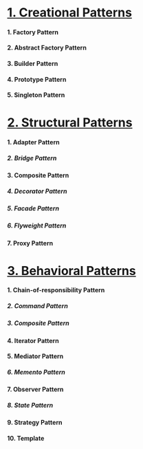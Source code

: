 
# [1. Creational Patterns](Creational_Patterns.md)

#### 1. Factory Pattern
#### 2. Abstract Factory Pattern
#### 3. Builder Pattern
#### 4. Prototype Pattern
#### 5. Singleton Pattern

# [2. Structural Patterns](Structural_Patterns.md)

#### 1. Adapter Pattern
##### 2. Bridge Pattern
#### 3. Composite Pattern
##### 4. Decorator Pattern
##### 5. Facade Pattern
##### 6. Flyweight Pattern
#### 7. Proxy Pattern

# [3. Behavioral Patterns](Behavioral_patterns.md)

#### 1. Chain-of-responsibility Pattern
##### 2. Command Pattern
##### 3. Composite Pattern
#### 4. Iterator Pattern
#### 5. Mediator Pattern
##### 6. Memento Pattern
#### 7. Observer Pattern
##### 8. State Pattern
#### 9. Strategy Pattern
#### 10. Template
